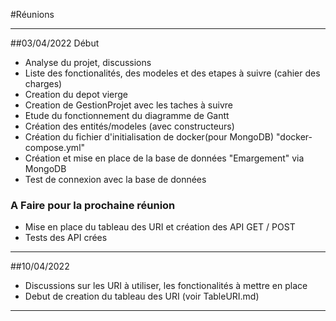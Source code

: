 #Réunions

---

##03/04/2022 Début
- Analyse du projet, discussions
- Liste des fonctionalités, des modeles et des etapes à suivre (cahier des charges)
- Creation du depot vierge
- Creation de GestionProjet avec les taches à suivre
- Etude du fonctionnement du diagramme de Gantt
- Création des entités/modeles (avec constructeurs)
- Création du fichier d'initialisation de docker(pour MongoDB) "docker-compose.yml"
- Création et mise en place de la base de données "Emargement" via MongoDB
- Test de connexion avec la base de données

### A Faire pour la prochaine réunion
- Mise en place du tableau des URI et création des API GET / POST
- Tests des API crées

---

##10/04/2022
- Discussions sur les URI à utiliser, les fonctionalités à mettre en place
- Debut de creation du tableau des URI (voir TableURI.md)

---



